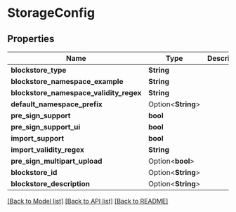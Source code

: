 # StorageConfig

## Properties

Name | Type | Description | Notes
------------ | ------------- | ------------- | -------------
**blockstore_type** | **String** |  | 
**blockstore_namespace_example** | **String** |  | 
**blockstore_namespace_validity_regex** | **String** |  | 
**default_namespace_prefix** | Option<**String**> |  | [optional]
**pre_sign_support** | **bool** |  | 
**pre_sign_support_ui** | **bool** |  | 
**import_support** | **bool** |  | 
**import_validity_regex** | **String** |  | 
**pre_sign_multipart_upload** | Option<**bool**> |  | [optional]
**blockstore_id** | Option<**String**> |  | [optional]
**blockstore_description** | Option<**String**> |  | [optional]

[[Back to Model list]](../README.md#documentation-for-models) [[Back to API list]](../README.md#documentation-for-api-endpoints) [[Back to README]](../README.md)


